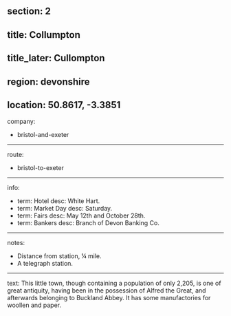 section: 2
----
title: Collumpton
----
title_later: Cullompton
----
region: devonshire
----
location: 50.8617, -3.3851
----
company:
- bristol-and-exeter
----
route:
- bristol-to-exeter
----
info:
- term: Hotel
  desc: White Hart.
- term: Market Day
  desc: Saturday.
- term: Fairs
  desc: May 12th and October 28th.
- term: Bankers
  desc: Branch of Devon Banking Co.
----
notes:
- Distance from station, ¼ mile.
- A telegraph station.
----
text: This little town, though containing a population of only 2,205, is one of great antiquity, having been in the possession of Alfred the Great, and afterwards belonging to Buckland Abbey. It has some manufactories for woollen and paper.
